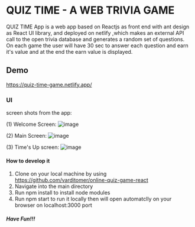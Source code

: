 # QUIZ TIME - A WEB TRIVIA GAME
QUIZ TIME App is a web app based on Reactjs as front end with ant design as React UI library, and deployed on netlify ,which makes an external API call to the open trivia database and generates a random set of questions. On each game the user will have 30 sec to answer each question and earn it's value and at the end the earn value is displayed.

## Demo
https://quiz-time-game.netlify.app/

### UI 
screen shots from the app:

(1) Welcome Screen:
![image](https://user-images.githubusercontent.com/79985779/162590585-7bb478ca-4e8f-41cd-adf9-4235384b18bd.png)

(2) Main Screen:
![image](https://user-images.githubusercontent.com/79985779/162590607-399c91cb-befa-4b51-bb6b-b5cf714eff6d.png)

(3) Time's Up screen:
![image](https://user-images.githubusercontent.com/79985779/162590687-13c3ae25-b10f-4c9f-818c-e3c329349da6.png)

#### How to develop it
1. Clone on your local machine by using https://github.com/varditomer/online-quiz-game-react
2. Navigate into the main directory
3. Run npm install to install node modules
5. Run npm start to run it locally then will open automatclly on your browser on localhost:3000 port

##### Have Fun!!!
